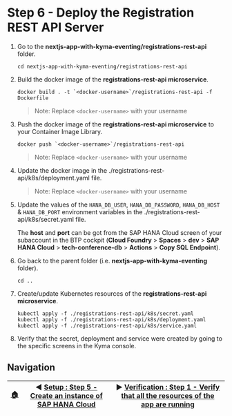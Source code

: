 # Step 6 - Deploy the Registration REST API Server

1. Go to the **nextjs-app-with-kyma-eventing/registrations-rest-api** folder.

   ```shell
   cd nextjs-app-with-kyma-eventing/registrations-rest-api
   ```

2. Build the docker image of the **registrations-rest-api microservice**.

   ```shell
   docker build . -t `<docker-username>`/registrations-rest-api -f Dockerfile
   ```

   > Note: Replace `<docker-username>` with your username

3. Push the docker image of the **registrations-rest-api microservice** to your Container Image Library.

   ```shell
   docker push `<docker-username>`/registrations-rest-api
   ```

   > Note: Replace `<docker-username>` with your username

4. Update the docker image in the ./registrations-rest-api/k8s/deployment.yaml file.

   > Note: Replace `<docker-username>` with your username

5. Update the values of the `HANA_DB_USER`, `HANA_DB_PASSWORD`, `HANA_DB_HOST` & `HANA_DB_PORT` environment variables in the ./registrations-rest-api/k8s/secret.yaml file. 

   The **host** and **port** can be got from the SAP HANA Cloud screen of your subaccount in the BTP cockpit (**Cloud Foundry** > **Spaces** > **dev** > **SAP HANA Cloud** > **tech-conference-db** > **Actions** > **Copy SQL Endpoint**).

6. Go back to the parent folder (i.e. **nextjs-app-with-kyma-eventing** folder).

   ```shell
   cd ..
   ```

7. Create/update Kubernetes resources of the **registrations-rest-api microservice**.

   ```shell
   kubectl apply -f ./registrations-rest-api/k8s/secret.yaml
   kubectl apply -f ./registrations-rest-api/k8s/deployment.yaml
   kubectl apply -f ./registrations-rest-api/k8s/service.yaml
   ```

8. Verify that the secret, deployment and service were created by going to the specific screens in the Kyma console.

## Navigation

| [:house:](../../README.md) | :arrow_backward: [Setup : Step 5 - Create an instance of SAP HANA Cloud](step-5.md) | :arrow_forward: [Verification : Step 1 - Verify that all the resources of the app are running](../verification/step-1.md) |
| -------------------------- | ----------------------------------------------------------------------------------- | ------------------------------------------------------------------------------------------------------------------------- |
